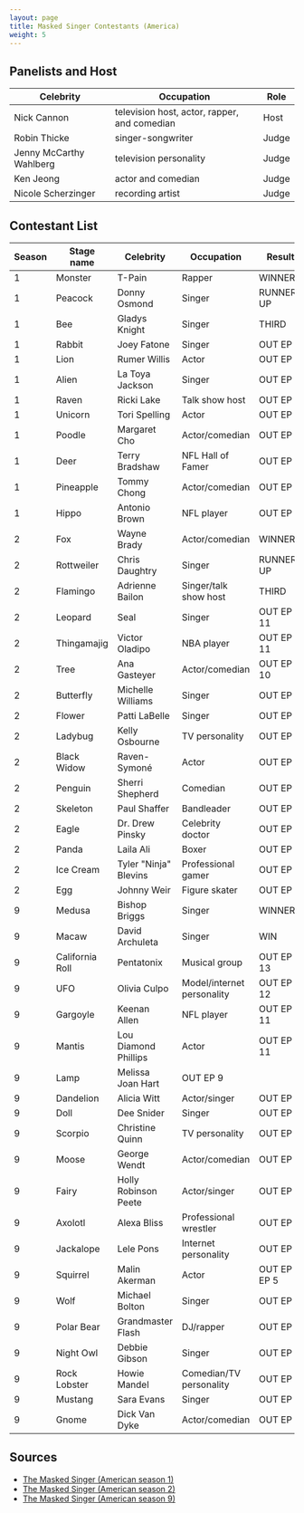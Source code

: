 ```yaml
---
layout: page
title: Masked Singer Contestants (America)
weight: 5
---
```


## Panelists and Host

| Celebrity | Occupation | Role |
| --------- | ---------- | ---- |
| Nick Cannon | television host, actor, rapper, and comedian | Host |
| Robin Thicke | singer-songwriter | Judge |
| Jenny McCarthy Wahlberg | television personality | Judge |
| Ken Jeong | actor and comedian | Judge |
| Nicole Scherzinger | recording artist | Judge |

## Contestant List

| Season | Stage name | Celebrity | Occupation | Result |
| ------ | ---------- | --------- | ---------- | ------ |
| 1 | Monster | T-Pain | Rapper | WINNER |
| 1 | Peacock | Donny Osmond | Singer | RUNNER-UP |
| 1 | Bee | Gladys Knight | Singer | THIRD |
| 1 | Rabbit | Joey Fatone | Singer | OUT EP 8 |
| 1 | Lion | Rumer Willis | Actor | OUT EP 8 |
| 1 | Alien | La Toya Jackson | Singer | OUT EP 7 |
| 1 | Raven | Ricki Lake | Talk show host | OUT EP 6 |
| 1 | Unicorn | Tori Spelling | Actor | OUT EP 5 |
| 1 | Poodle | Margaret Cho | Actor/comedian | OUT EP 4 |
| 1 | Deer | Terry Bradshaw | NFL Hall of Famer | OUT EP 3 |
| 1 | Pineapple | Tommy Chong | Actor/comedian | OUT EP 2 |
| 1 | Hippo | Antonio Brown | NFL player | OUT EP 1 |
| 2 | Fox | Wayne Brady | Actor/comedian | WINNER |
| 2 | Rottweiler | Chris Daughtry | Singer | RUNNER-UP |
| 2 | Flamingo | Adrienne Bailon | Singer/talk show host | THIRD |
| 2 | Leopard | Seal | Singer | OUT EP 11 |
| 2 | Thingamajig | Victor Oladipo | NBA player | OUT EP 11 |
| 2 | Tree | Ana Gasteyer | Actor/comedian | OUT EP 10 |
| 2 | Butterfly | Michelle Williams | Singer | OUT EP 9 |
| 2 | Flower | Patti LaBelle | Singer | OUT EP 8 |
| 2 | Ladybug | Kelly Osbourne | TV personality | OUT EP 7 |
| 2 | Black Widow | Raven-Symoné | Actor | OUT EP 6 |
| 2 | Penguin | Sherri Shepherd | Comedian | OUT EP 5 |
| 2 | Skeleton | Paul Shaffer | Bandleader | OUT EP 4 |
| 2 | Eagle | Dr. Drew Pinsky | Celebrity doctor | OUT EP 3 |
| 2 | Panda | Laila Ali | Boxer | OUT EP 2 |
| 2 | Ice Cream | Tyler "Ninja" Blevins | Professional gamer | OUT EP 1 |
| 2 | Egg | Johnny Weir | Figure skater | OUT EP 1 |
| 9 | Medusa | Bishop Briggs | Singer | WINNER |
| 9 | Macaw | David Archuleta | Singer | WIN | RUNNER-UP |
| 9 | California Roll | Pentatonix | Musical group | OUT EP 13 |
| 9 | UFO | Olivia Culpo | Model/internet personality | OUT EP 12 |
| 9 | Gargoyle | Keenan Allen | NFL player | OUT EP 11 |
| 9 | Mantis | Lou Diamond Phillips | Actor | OUT EP 11 |
| 9 | Lamp | Melissa Joan Hart | OUT EP 9 |
| 9 | Dandelion | Alicia Witt | Actor/singer | OUT EP 9 |
| 9 | Doll | Dee Snider | Singer | OUT EP 8 |
| 9 | Scorpio | Christine Quinn| TV personality | OUT EP 7 |
| 9 | Moose | George Wendt | Actor/comedian | OUT EP 7 |
| 9 | Fairy | Holly Robinson Peete | Actor/singer | OUT EP 6 |
| 9 | Axolotl | Alexa Bliss | Professional wrestler | OUT EP 6 |
| 9 | Jackalope | Lele Pons | Internet personality | OUT EP 5 |
| 9 | Squirrel | Malin Akerman | Actor | OUT EP EP 5 |
| 9 | Wolf | Michael Bolton | Singer | OUT EP 4 |
| 9 | Polar Bear | Grandmaster Flash | DJ/rapper | OUT EP 3 |
| 9 | Night Owl | Debbie Gibson | Singer | OUT EP 2 |
| 9 | Rock Lobster | Howie Mandel | Comedian/TV personality | OUT EP 2 |
| 9 | Mustang | Sara Evans | Singer | OUT EP 1 |
| 9 | Gnome | Dick Van Dyke | Actor/comedian | OUT EP 1 |

## Sources

* [The Masked Singer (American season 1)](https://en.wikipedia.org/wiki/The_Masked_Singer_(American_season_1))
* [The Masked Singer (American season 2)](https://en.wikipedia.org/wiki/The_Masked_Singer_(American_season_2))
* [The Masked Singer (American season 9)](https://en.wikipedia.org/wiki/The_Masked_Singer_(American_season_9))
